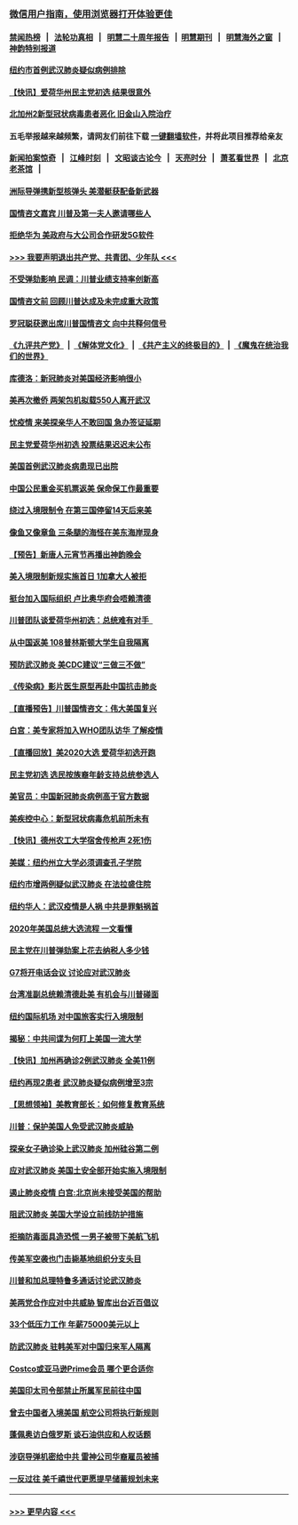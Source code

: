 ### [微信用户指南，使用浏览器打开体验更佳](https://github.com/gfw-breaker/banned-news1/blob/master/indexes/wechat-guide.md?t=0)
#### [禁闻热榜](热点新闻.md?t=0)  &nbsp;&nbsp;|&nbsp;&nbsp; [法轮功真相](https://github.com/gfw-breaker/truth/blob/master/README.md?t=0) &nbsp;&nbsp;|&nbsp;&nbsp; [明慧二十周年报告](https://github.com/gfw-breaker/mh-reports/blob/master/README.md?t=0) &nbsp;&nbsp;|&nbsp;&nbsp;[明慧期刊](https://github.com/gfw-breaker/mh-qikan) &nbsp;&nbsp;|&nbsp;&nbsp; [明慧海外之窗](https://github.com/gfw-breaker/mh-news/blob/master/README.md?t=0) &nbsp;&nbsp;|&nbsp;&nbsp; [神韵特别报道](https://github.com/gfw-breaker/mh-news/blob/master/shenyun.md?t=0)
#### [纽约市首例武汉肺炎疑似病例排除](../pages/nsc412/n11844989.md?t=02050822) 
#### [【快讯】爱荷华州民主党初选 结果很意外](../pages/nsc412/n11844878.md?t=02050822) 
#### [北加州2新型冠状病毒患者恶化 旧金山入院治疗](../pages/nsc412/n11844842.md?t=02050822) 
#### 五毛举报越来越频繁，请网友们前往下载 [一键翻墙软件](https://github.com/gfw-breaker/ssr-accounts)，并将此项目推荐给亲友
#### [新闻拍案惊奇](https://github.com/gfw-breaker/banned-news1/blob/master/pages/link4.md) &nbsp;&nbsp;|&nbsp;&nbsp; [江峰时刻](https://github.com/gfw-breaker/banned-news1/blob/master/pages/link4.md) &nbsp;&nbsp;|&nbsp;&nbsp; [文昭谈古论今](https://github.com/gfw-breaker/banned-news1/blob/master/pages/link4.md) &nbsp;&nbsp;|&nbsp;&nbsp; [天亮时分](https://github.com/gfw-breaker/banned-news1/blob/master/pages/link4.md) &nbsp;&nbsp;|&nbsp;&nbsp; [萧茗看世界](https://github.com/gfw-breaker/banned-news1/blob/master/pages/link4.md) &nbsp;&nbsp;|&nbsp;&nbsp; [北京老茶馆](https://github.com/gfw-breaker/banned-news1/blob/master/pages/link4.md) &nbsp;&nbsp;|&nbsp;&nbsp; 
#### [洲际导弹携新型核弹头 美潜艇获配备新武器](../pages/nsc412/n11844680.md?t=02050822) 
#### [国情咨文嘉宾 川普及第一夫人邀请哪些人](../pages/nsc412/n11844712.md?t=02050822) 
#### [拒绝华为 美政府与大公司合作研发5G软件](../pages/nsc412/n11844625.md?t=02050822) 
#### [>>> 我要声明退出共产党、共青团、少年队 <<<](https://github.com/begood0513/goodnews/blob/master/quit/letter.md) 
#### [不受弹劾影响 民调：川普业绩支持率创新高](../pages/nsc412/n11844622.md?t=02050822) 
#### [国情咨文前 回顾川普达成及未完成重大政策](../pages/nsc412/n11844581.md?t=02050822) 
#### [罗冠聪获邀出席川普国情咨文 向中共释何信号](../pages/nsc412/n11844355.md?t=02050822) 
#### [《九评共产党》](https://github.com/begood0513/9ping.md/blob/master/README.md) &nbsp;|&nbsp; [《解体党文化》](../../../../jtdwh.md/blob/master/README.md)  &nbsp;|&nbsp; [《共产主义的终极目的》](../../../../gczydzjmd.md/blob/master/README.md) &nbsp;|&nbsp; [《魔鬼在统治我们的世界》](../../../../mgztzwmdsj.md/blob/master/README.md) 
#### [库德洛：新冠肺炎对美国经济影响很小](../pages/nsc412/n11844418.md?t=02050822) 
#### [美再次撤侨 两架包机拟载550人离开武汉](../pages/nsc412/n11844407.md?t=02050822) 
#### [忧疫情 来美探亲华人不敢回国 急办签证延期](../pages/nsc412/n11843344.md?t=02050822) 
#### [民主党爱荷华州初选 投票结果迟迟未公布](../pages/nsc412/n11844207.md?t=02050822) 
#### [美国首例武汉肺炎病患现已出院](../pages/nsc412/n11842740.md?t=02050822) 
#### [中国公民重金买机票返美 保命保工作最重要](../pages/nsc412/n11843282.md?t=02050822) 
#### [绕过入境限制令  在第三国停留14天后来美](../pages/nsc412/n11843341.md?t=02050822) 
#### [像鱼又像章鱼 三条腿的海怪在美东海岸现身](../pages/nsc412/n11843092.md?t=02050822) 
#### [【预告】新唐人元宵节再播出神韵晚会](../pages/nsc412/n11843192.md?t=02050822) 
#### [美入境限制新规实施首日 1加拿大人被拒](../pages/nsc412/n11843058.md?t=02050822) 
#### [挺台加入国际组织 卢比奥华府会唔赖清德](../pages/nsc412/n11843023.md?t=02050822) 
#### [川普团队谈爱荷华州初选：总统难有对手  ](../pages/nsc412/n11842867.md?t=02050822) 
#### [从中国返美 108普林斯顿大学生自我隔离](../pages/nsc412/n11842714.md?t=02050822) 
#### [预防武汉肺炎 美CDC建议“三做三不做”](../pages/nsc412/n11842700.md?t=02050822) 
#### [《传染病》影片医生原型再赴中国抗击肺炎](../pages/nsc412/n11842626.md?t=02050822) 
#### [【直播预告】川普国情咨文：伟大美国复兴](../pages/nsc412/n11842079.md?t=02050822) 
#### [白宫：美专家将加入WHO团队访华 了解疫情](../pages/nsc412/n11842198.md?t=02050822) 
#### [【直播回放】美2020大选 爱荷华初选开跑](../pages/nsc412/n11841820.md?t=02050822) 
#### [民主党初选 选民按族裔年龄支持总统参选人](../pages/nsc412/n11842239.md?t=02050822) 
#### [美官员：中国新冠肺炎病例高于官方数据](../pages/nsc412/n11842452.md?t=02050822) 
#### [美疾控中心：新型冠状病毒危机前所未有](../pages/nsc412/n11842406.md?t=02050822) 
#### [【快讯】德州农工大学宿舍传枪声 2死1伤](../pages/nsc412/n11842279.md?t=02050822) 
#### [美媒：纽约州立大学必须调查孔子学院](../pages/nsc412/n11840637.md?t=02050822) 
#### [纽约市增两例疑似武汉肺炎 在法拉盛住院](../pages/nsc412/n11840625.md?t=02050822) 
#### [纽约华人：武汉疫情是人祸 中共是罪魁祸首](../pages/nsc412/n11840631.md?t=02050822) 
#### [2020年美国总统大选流程 一文看懂](../pages/nsc412/n11842056.md?t=02050822) 
#### [民主党在川普弹劾案上花去纳税人多少钱](../pages/nsc412/n11841941.md?t=02050822) 
#### [G7将开电话会议 讨论应对武汉肺炎](../pages/nsc412/n11841658.md?t=02050822) 
#### [台湾准副总统赖清德赴美 有机会与川普碰面](../pages/nsc412/n11841332.md?t=02050822) 
#### [纽约国际机场  对中国旅客实行入境限制](../pages/nsc412/n11840619.md?t=02050822) 
#### [揭秘：中共间谍为何盯上美国一流大学](../pages/nsc412/n11840270.md?t=02050822) 
#### [【快讯】加州再确诊2例武汉肺炎 全美11例](../pages/nsc412/n11840339.md?t=02050822) 
#### [纽约再现2患者 武汉肺炎疑似病例增至3宗](../pages/nsc412/n11840010.md?t=02050822) 
#### [【思想领袖】美教育部长：如何修复教育系统](../pages/nsc412/n11690865.md?t=02050822) 
#### [川普：保护美国人免受武汉肺炎威胁](../pages/nsc412/n11839718.md?t=02050822) 
#### [探亲女子确诊染上武汉肺炎 加州硅谷第二例](../pages/nsc412/n11839784.md?t=02050822) 
#### [应对武汉肺炎 美国土安全部开始实施入境限制](../pages/nsc412/n11839729.md?t=02050822) 
#### [遏止肺炎疫情 白宫:北京尚未接受美国的帮助](../pages/nsc412/n11839660.md?t=02050822) 
#### [阻武汉肺炎 美国大学设立前线防护措施](../pages/nsc412/n11839479.md?t=02050822) 
#### [拒摘防毒面具造恐慌 一男子被带下美航飞机](../pages/nsc412/n11839455.md?t=02050822) 
#### [传美军空袭也门击毙基地组织分支头目](../pages/nsc412/n11839210.md?t=02050822) 
#### [川普和加总理特鲁多通话讨论武汉肺炎](../pages/nsc412/n11839128.md?t=02050822) 
#### [美两党合作应对中共威胁 智库出台近百倡议](../pages/nsc412/n11838437.md?t=02050822) 
#### [33个低压力工作 年薪75000美元以上](../pages/nsc412/n11834441.md?t=02050822) 
#### [防武汉肺炎 驻韩美军对中国归来军人隔离](../pages/nsc412/n11838970.md?t=02050822) 
#### [Costco或亚马逊Prime会员 哪个更合适你](../pages/nsc412/n11834459.md?t=02050822) 
#### [美国印太司令部禁止所属军民前往中国](../pages/nsc412/n11838418.md?t=02050822) 
#### [曾去中国者入境美国 航空公司将执行新规则](../pages/nsc412/n11838375.md?t=02050822) 
#### [蓬佩奥访白俄罗斯 谈石油供应和人权话题](../pages/nsc412/n11838242.md?t=02050822) 
#### [涉窃导弹机密给中共 雷神公司华裔雇员被捕](../pages/nsc412/n11838129.md?t=02050822) 
#### [一反过往 美千禧世代更愿提早储蓄规划未来](../pages/nsc412/n11837601.md?t=02050822) 

----
#### [ >>> 更早内容 <<< ](../indexes/nsc412-earlier.md)
